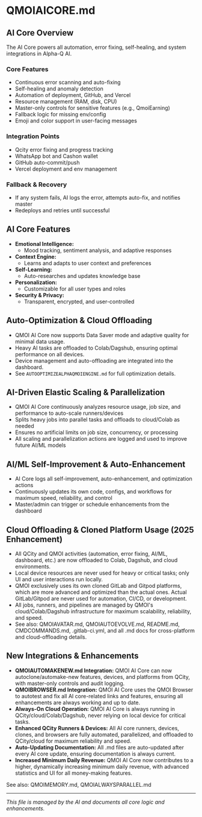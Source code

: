 # QMOIAICORE.md

## AI Core Overview

The AI Core powers all automation, error fixing, self-healing, and system integrations in Alpha-Q AI.

### Core Features
- Continuous error scanning and auto-fixing
- Self-healing and anomaly detection
- Automation of deployment, GitHub, and Vercel
- Resource management (RAM, disk, CPU)
- Master-only controls for sensitive features (e.g., QmoiEarning)
- Fallback logic for missing env/config
- Emoji and color support in user-facing messages

### Integration Points
- Qcity error fixing and progress tracking
- WhatsApp bot and Cashon wallet
- GitHub auto-commit/push
- Vercel deployment and env management

### Fallback & Recovery
- If any system fails, AI logs the error, attempts auto-fix, and notifies master
- Redeploys and retries until successful

## AI Core Features

- **Emotional Intelligence:**
  - Mood tracking, sentiment analysis, and adaptive responses
- **Context Engine:**
  - Learns and adapts to user context and preferences
- **Self-Learning:**
  - Auto-researches and updates knowledge base
- **Personalization:**
  - Customizable for all user types and roles
- **Security & Privacy:**
  - Transparent, encrypted, and user-controlled

## Auto-Optimization & Cloud Offloading
- QMOI AI Core now supports Data Saver mode and adaptive quality for minimal data usage.
- Heavy AI tasks are offloaded to Colab/Dagshub, ensuring optimal performance on all devices.
- Device management and auto-offloading are integrated into the dashboard.
- See `AUTOOPTIMIZEALPHAQMOIENGINE.md` for full optimization details.

## AI-Driven Elastic Scaling & Parallelization
- QMOI AI Core continuously analyzes resource usage, job size, and performance to auto-scale runners/devices
- Splits heavy jobs into parallel tasks and offloads to cloud/Colab as needed
- Ensures no artificial limits on job size, concurrency, or processing
- All scaling and parallelization actions are logged and used to improve future AI/ML models

## AI/ML Self-Improvement & Auto-Enhancement
- AI Core logs all self-improvement, auto-enhancement, and optimization actions
- Continuously updates its own code, configs, and workflows for maximum speed, reliability, and control
- Master/admin can trigger or schedule enhancements from the dashboard

## Cloud Offloading & Cloned Platform Usage (2025 Enhancement)

- All QCity and QMOI activities (automation, error fixing, AI/ML, dashboard, etc.) are now offloaded to Colab, Dagshub, and cloud environments.
- Local device resources are never used for heavy or critical tasks; only UI and user interactions run locally.
- QMOI exclusively uses its own cloned GitLab and Gitpod platforms, which are more advanced and optimized than the actual ones. Actual GitLab/Gitpod are never used for automation, CI/CD, or development.
- All jobs, runners, and pipelines are managed by QMOI's cloud/Colab/Dagshub infrastructure for maximum scalability, reliability, and speed.
- See also: QMOIAVATAR.md, QMOIAUTOEVOLVE.md, README.md, CMDCOMMANDS.md, .gitlab-ci.yml, and all .md docs for cross-platform and cloud-offloading details.

## New Integrations & Enhancements

- **QMOIAUTOMAKENEW.md Integration:** QMOI AI Core can now autoclone/automake-new features, devices, and platforms from QCity, with master-only controls and audit logging.
- **QMOIBROWSER.md Integration:** QMOI AI Core uses the QMOI Browser to autotest and fix all AI core-related links and features, ensuring all enhancements are always working and up to date.
- **Always-On Cloud Operation:** QMOI AI Core is always running in QCity/cloud/Colab/Dagshub, never relying on local device for critical tasks.
- **Enhanced QCity Runners & Devices:** All AI core runners, devices, clones, and browsers are fully automated, parallelized, and offloaded to QCity/cloud for maximum reliability and speed.
- **Auto-Updating Documentation:** All .md files are auto-updated after every AI core update, ensuring documentation is always current.
- **Increased Minimum Daily Revenue:** QMOI AI Core now contributes to a higher, dynamically increasing minimum daily revenue, with advanced statistics and UI for all money-making features.

See also: QMOIMEMORY.md, QMOIALWAYSPARALLEL.md

---

*This file is managed by the AI and documents all core logic and enhancements.* 